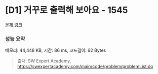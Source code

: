 # [D1] 거꾸로 출력해 보아요 - 1545 

[문제 링크](https://swexpertacademy.com/main/code/problem/problemDetail.do?contestProbId=AV2gbY0qAAQBBAS0) 

### 성능 요약

메모리: 44,448 KB, 시간: 86 ms, 코드길이: 62 Bytes



> 출처: SW Expert Academy, https://swexpertacademy.com/main/code/problem/problemList.do